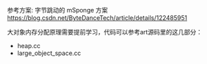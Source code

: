 参考方案: 字节跳动的 mSponge 方案
https://blog.csdn.net/ByteDanceTech/article/details/122485951

大对象内存分配原理需要提前学习，代码可以参考art源码里的这几部分：
* heap.cc
* large_object_space.cc